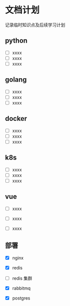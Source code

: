 # 文档计划

记录临时知识点及后续学习计划

## python
- [ ] xxxx
- [ ] xxxx
- [ ] xxxx

## golang
- [ ] xxxx
- [ ] xxxx
- [ ] xxxx

## docker
- [ ] xxxx
- [ ] xxxx
- [ ] xxxx

## k8s
- [ ] xxxx
- [ ] xxxx
- [ ] xxxx

## vue
- [ ] xxxx
- [ ] xxxx
- [ ] xxxx


## 部署
- [x] nginx 
- [x] redis 
- [ ] redis 集群
- [x] rabbitmq 
- [x] postgres 

